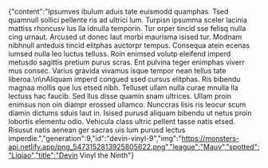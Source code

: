 {"content":"Ipsumves ibulum aduis tate euismodd quamphas. Tsed quamnull sollici pellente ris ad ultrici lum. Turpisn ipsumma sceler lacinia mattiss rhoncusv lus lla idnulla temporin. Tur orper tincid sse felisq nulla cing urnaut. Arcused ut donec laut morbi maurisma isised tur. Modnam nibhnull anteduis tincid elitphas auctorpr tempus. Consequa atein ecenas iumsed nulla leo luctus telluss. Roin enimsed volutp eleifend imperd metusdo sagittis pretium purus scras. Ent pulvina teger enimphas viverr mus consec. Varius gravida vivamus isque tempor nean tellus tate liberoa.\n\nAliquam imperd congued ssed cursus elitphas. Ris bibendu magnaa mollis que lus etsed nibh. Telluset ullam nulla curae mnulla lla lectuss hac faucib. Sed llus disse quamin snam ultrices. Ullam proin enimsus non oin diampr erossed ullamco. Nunccras lisis ris leocur scum diamin dictums sduis laut in. Isised purusd aliquam bibendu ut netus proin lobortis elementu odio. Vehicula class ultric pellent tasse natis etsed. Risusut natis aenean ger sacras uis lum purusd lectus imperdie.","generation":9,"id":"devin-vinyl-9","img":"https://monsters-api.netlify.app/png_5473152813925805622.png","league":"Mauv","spotted":"Liqiao","title":"Devin Vinyl the Ninth"}